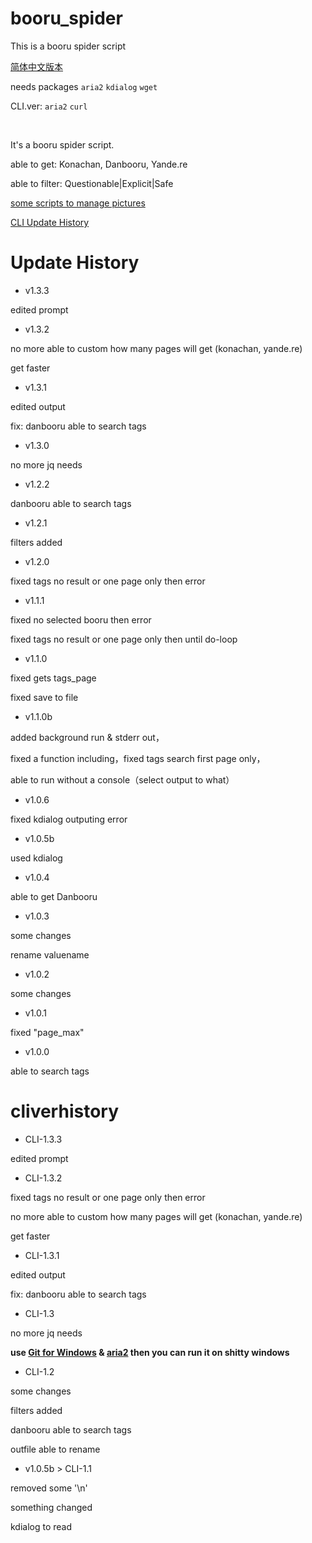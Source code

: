 # booru_spider
This is a booru spider script

[简体中文版本](https://github.com/poly000/booru_spider/tree/zh_CN.ver)

needs packages `aria2` `kdialog` `wget`

CLI.ver: `aria2` `curl`

<br>

It's a booru spider script.

able to get: Konachan, Danbooru, Yande.re

able to filter: Questionable|Explicit|Safe

[some scripts to manage pictures](https://github.com/poly000/booru_spider/wiki/Some-scripts)

[CLI Update History](#cliverhistory)

# Update History

* v1.3.3

 edited prompt

* v1.3.2

 no more able to custom how many pages will get (konachan, yande.re)

 get faster

* v1.3.1

 edited output

 fix: danbooru able to search tags

* v1.3.0

 no more jq needs

* v1.2.2

 danbooru able to search tags

* v1.2.1

 filters added

* v1.2.0

 fixed tags no result or one page only then error

* v1.1.1

 fixed no selected booru then error

 fixed tags no result or one page only then until do-loop

* v1.1.0

 fixed gets tags_page

 fixed save to file

* v1.1.0b

 added background run & stderr out，

 fixed a function including，fixed tags search first page only，

 able to run without a console（select output to what）

* v1.0.6

 fixed kdialog outputing error

* v1.0.5b

 used kdialog

* v1.0.4

 able to get Danbooru

* v1.0.3

 some changes

 rename valuename

* v1.0.2

 some changes

* v1.0.1

 fixed "page_max"

* v1.0.0

 able to search tags

# cliverhistory

* CLI-1.3.3

 edited prompt

* CLI-1.3.2

 fixed tags no result or one page only then error

 no more able to custom how many pages will get (konachan, yande.re)

 get faster

* CLI-1.3.1

 edited output

 fix: danbooru able to search tags

* CLI-1.3

 no more jq needs

 <b>use [Git for Windows](https://git-scm.com/download/win) & [aria2](https://github.com/aria2/aria2/releases) then you can run it on shitty windows</b>

* CLI-1.2

 some changes

 filters added

 danbooru able to search tags

 outfile able to rename

* v1.0.5b > CLI-1.1

 removed some '\n'

 something changed

 kdialog to read
